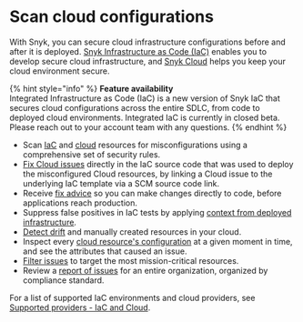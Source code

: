 # Scan cloud configurations

With Snyk, you can secure cloud infrastructure configurations before and after it is deployed. [Snyk Infrastructure as Code (IaC)](snyk-infrastructure-as-code/) enables you to develop secure cloud infrastructure, and [Snyk Cloud](integrated-iac-with-cloud-context/) helps you keep your cloud environment secure.

{% hint style="info" %}
**Feature availability**\
Integrated Infrastructure as Code (IaC) is a new version of Snyk IaC that secures cloud configurations across the entire SDLC, from code to deployed cloud environments. Integrated IaC is currently in closed beta. Please reach out to your account team with any questions.
{% endhint %}

* Scan [IaC](snyk-infrastructure-as-code/) and [cloud](integrated-iac-with-cloud-context/) resources for misconfigurations using a comprehensive set of security rules.
* [Fix Cloud issues](integrated-iac-with-cloud-context/fix-cloud-issues-in-integrated-iac.md) directly in the IaC source code that was used to deploy the misconfigured Cloud resources, by linking a Cloud issue to the underlying IaC template via a SCM source code link.
* Receive [fix advice](snyk-infrastructure-as-code/getting-started-snyk-iac.md) so you can make changes directly to code, before applications reach production.
* Suppress false positives in IaC tests by applying [context from deployed infrastructure](integrated-iac-with-cloud-context/adding-cloud-context-to-your-integrated-iac-tests.md).
* [Detect drift](snyk-infrastructure-as-code/detect-drift-and-manually-created-resources/) and manually created resources in your cloud.
* Inspect every [cloud resource's configuration](integrated-iac-with-cloud-context/cloud-and-integrated-iac-issues/view-cloud-and-integragted-iac-issues-in-the-snyk-web-ui.md) at a given moment in time, and see the attributes that caused an issue.
* [Filter issues](integrated-iac-with-cloud-context/cloud-and-integrated-iac-issues/) to target the most mission-critical resources.
* Review a [report of issues](../manage-issues/reports/next-gen-reporting/available-snyk-reports.md#cloud-compliance-issues-report) for an entire organization, organized by compliance standard.

For a list of supported IaC environments and cloud providers, see [Supported providers - IaC and Cloud](supported-iac-and-cloud-providers.md).

